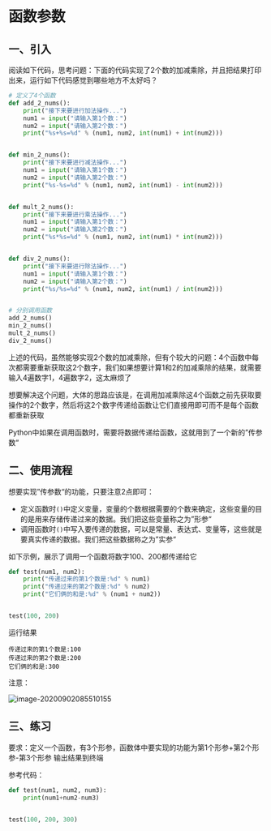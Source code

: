 # 函数参数


## 一、引入

阅读如下代码，思考问题：下面的代码实现了2个数的加减乘除，并且把结果打印出来，运行如下代码感觉到哪些地方不太好吗？

```python
# 定义了4个函数
def add_2_nums():
    print("接下来要进行加法操作...")
    num1 = input("请输入第1个数：")
    num2 = input("请输入第2个数：")
    print("%s+%s=%d" % (num1, num2, int(num1) + int(num2)))


def min_2_nums():
    print("接下来要进行减法操作...")
    num1 = input("请输入第1个数：")
    num2 = input("请输入第2个数：")
    print("%s-%s=%d" % (num1, num2, int(num1) - int(num2)))


def mult_2_nums():
    print("接下来要进行乘法操作...")
    num1 = input("请输入第1个数：")
    num2 = input("请输入第2个数：")
    print("%s*%s=%d" % (num1, num2, int(num1) * int(num2)))


def div_2_nums():
    print("接下来要进行除法操作...")
    num1 = input("请输入第1个数：")
    num2 = input("请输入第2个数：")
    print("%s/%s=%d" % (num1, num2, int(num1) / int(num2)))


# 分别调用函数
add_2_nums()
min_2_nums()
mult_2_nums()
div_2_nums()


```

上述的代码，虽然能够实现2个数的加减乘除，但有个较大的问题：4个函数中每次都需要重新获取这2个数字，我们如果想要计算1和2的加减乘除的结果，就需要输入4遍数字1，4遍数字2，这太麻烦了

想要解决这个问题，大体的思路应该是，在调用加减乘除这4个函数之前先获取要操作的2个数字，然后将这2个数字传递给函数让它们直接用即可而不是每个函数都重新获取

Python中如果在调用函数时，需要将数据传递给函数，这就用到了一个新的”传参数“



## 二、使用流程

想要实现”传参数“的功能，只要注意2点即可：

* 定义函数时`()`中定义变量，变量的个数根据需要的个数来确定，这些变量的目的是用来存储传递过来的数据。我们把这些变量称之为”形参“
* 调用函数时`()`中写入要传递的数据，可以是常量、表达式、变量等，这些就是要真实传递的数据。我们把这些数据称之为”实参“



如下示例，展示了调用一个函数将数字100、200都传递给它

```python
def test(num1, num2):
    print("传递过来的第1个数是:%d" % num1)
    print("传递过来的第2个数是:%d" % num2)
    print("它们俩的和是:%d" % (num1 + num2))


test(100, 200)

```

运行结果

```
传递过来的第1个数是:100
传递过来的第2个数是:200
它们俩的和是:300
```

注意：

![image-20200902085510155](https://cdn.itprojects.cn/04book/0002.book.img/2020-python38/jzo35.png)



## 三、练习

要求：定义一个函数，有3个形参，函数体中要实现的功能为第1个形参+第2个形参-第3个形参 输出结果到终端

参考代码：

```python
def test(num1, num2, num3):
    print(num1+num2-num3)


test(100, 200, 300)

```

